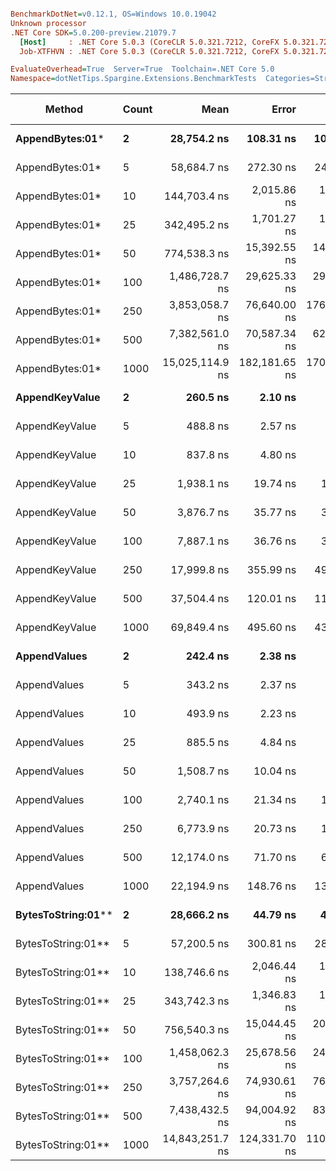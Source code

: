``` ini

BenchmarkDotNet=v0.12.1, OS=Windows 10.0.19042
Unknown processor
.NET Core SDK=5.0.200-preview.21079.7
  [Host]     : .NET Core 5.0.3 (CoreCLR 5.0.321.7212, CoreFX 5.0.321.7212), X64 RyuJIT
  Job-XTFHVN : .NET Core 5.0.3 (CoreCLR 5.0.321.7212, CoreFX 5.0.321.7212), X64 RyuJIT

EvaluateOverhead=True  Server=True  Toolchain=.NET Core 5.0  
Namespace=dotNetTips.Spargine.Extensions.BenchmarkTests  Categories=StringBuilderExtensions  

```
|             Method | Count |            Mean |         Error |        StdDev |       StdErr |             Min |              Q1 |          Median |              Q3 |             Max |         Op/s | CI99.9% Margin | Iterations | Kurtosis | MValue | Skewness | Rank | LogicalGroup | Baseline | Code Size |    Gen 0 |    Gen 1 |    Gen 2 |  Allocated |
|------------------- |------ |----------------:|--------------:|--------------:|-------------:|----------------:|----------------:|----------------:|----------------:|----------------:|-------------:|---------------:|-----------:|---------:|-------:|---------:|-----:|------------- |--------- |----------:|---------:|---------:|---------:|-----------:|
|    **AppendBytes:01*** |     **2** |     **28,754.2 ns** |     **108.31 ns** |     **101.31 ns** |     **26.16 ns** |     **28,530.4 ns** |     **28,708.9 ns** |     **28,794.1 ns** |     **28,813.9 ns** |     **28,865.9 ns** |    **34,777.49** |     **108.310 ns** |      **15.00** |    **2.593** |  **2.000** |  **-0.9877** |   **16** |            ***** |       **No** |     **658 B** |   **5.0049** |   **0.0305** |        **-** |    **45736 B** |
|    AppendBytes:01* |     5 |     58,684.7 ns |     272.30 ns |     241.39 ns |     64.51 ns |     58,153.5 ns |     58,547.1 ns |     58,737.4 ns |     58,891.8 ns |     58,967.2 ns |    17,040.23 |     272.304 ns |      14.00 |    2.345 |  2.000 |  -0.6890 |   19 |            * |       No |     658 B |  10.0098 |   0.3052 |        - |    90864 B |
|    AppendBytes:01* |    10 |    144,703.4 ns |   2,015.86 ns |   1,683.33 ns |    466.87 ns |    140,123.0 ns |    144,114.6 ns |    145,243.7 ns |    145,425.5 ns |    146,943.9 ns |     6,910.69 |   2,015.859 ns |      13.00 |    4.566 |  2.000 |  -1.3771 |   22 |            * |       No |     658 B |  23.6816 |   1.4648 |        - |   217528 B |
|    AppendBytes:01* |    25 |    342,495.2 ns |   1,701.27 ns |   1,508.13 ns |    403.07 ns |    339,651.8 ns |    341,777.5 ns |    342,511.3 ns |    343,228.3 ns |    345,751.8 ns |     2,919.75 |   1,701.273 ns |      14.00 |    2.765 |  2.000 |   0.2574 |   23 |            * |       No |     658 B |  57.6172 |   8.3008 |        - |   507720 B |
|    AppendBytes:01* |    50 |    774,538.3 ns |  15,392.55 ns |  14,398.20 ns |  3,717.60 ns |    740,352.0 ns |    764,876.9 ns |    775,004.3 ns |    785,978.3 ns |    797,336.0 ns |     1,291.09 |  15,392.549 ns |      15.00 |    2.839 |  2.000 |  -0.5871 |   24 |            * |       No |     658 B | 108.3984 |  23.4375 |   9.7656 |  1035170 B |
|    AppendBytes:01* |   100 |  1,486,728.7 ns |  29,625.33 ns |  29,096.03 ns |  7,274.01 ns |  1,444,737.1 ns |  1,462,640.9 ns |  1,482,981.9 ns |  1,507,488.6 ns |  1,552,730.9 ns |       672.62 |  29,625.329 ns |      16.00 |    2.347 |  2.000 |   0.5258 |   25 |            * |       No |     658 B | 220.7031 |  60.5469 |  19.5313 |  2053223 B |
|    AppendBytes:01* |   250 |  3,853,058.7 ns |  76,640.00 ns | 176,093.14 ns | 22,185.65 ns |  3,571,810.5 ns |  3,745,139.1 ns |  3,835,098.8 ns |  3,970,228.1 ns |  4,290,055.9 ns |       259.53 |  76,639.998 ns |      63.00 |    2.688 |  2.800 |   0.5172 |   26 |            * |       No |     658 B | 531.2500 | 195.3125 |  46.8750 |  5123456 B |
|    AppendBytes:01* |   500 |  7,382,561.0 ns |  70,587.34 ns |  62,573.84 ns | 16,723.56 ns |  7,258,903.9 ns |  7,343,440.0 ns |  7,379,035.2 ns |  7,432,211.9 ns |  7,477,815.6 ns |       135.45 |  70,587.340 ns |      14.00 |    1.954 |  2.000 |  -0.1889 |   27 |            * |       No |     658 B | 429.6875 | 210.9375 |  85.9375 | 10245744 B |
|    AppendBytes:01* |  1000 | 15,025,114.9 ns | 182,181.65 ns | 170,412.83 ns | 44,000.40 ns | 14,788,945.3 ns | 14,915,903.9 ns | 14,990,732.8 ns | 15,147,843.8 ns | 15,412,523.4 ns |        66.56 | 182,181.647 ns |      15.00 |    2.483 |  2.000 |   0.5661 |   28 |            * |       No |     658 B | 531.2500 | 328.1250 | 156.2500 | 20490486 B |
|     **AppendKeyValue** |     **2** |        **260.5 ns** |       **2.10 ns** |       **1.97 ns** |      **0.51 ns** |        **257.1 ns** |        **259.1 ns** |        **260.6 ns** |        **261.6 ns** |        **263.7 ns** | **3,839,445.41** |       **2.103 ns** |      **15.00** |    **1.889** |  **2.000** |  **-0.0911** |    **2** |            ***** |       **No** |     **935 B** |   **0.0787** |        **-** |        **-** |      **712 B** |
|     AppendKeyValue |     5 |        488.8 ns |       2.57 ns |       2.14 ns |      0.59 ns |        483.6 ns |        488.2 ns |        488.9 ns |        490.0 ns |        491.8 ns | 2,046,010.46 |       2.567 ns |      13.00 |    3.275 |  2.000 |  -0.8679 |    4 |            * |       No |     935 B |   0.1354 |        - |        - |     1248 B |
|     AppendKeyValue |    10 |        837.8 ns |       4.80 ns |       4.25 ns |      1.14 ns |        830.3 ns |        834.6 ns |        837.5 ns |        840.5 ns |        844.5 ns | 1,193,652.41 |       4.800 ns |      14.00 |    1.785 |  2.000 |   0.0617 |    5 |            * |       No |     935 B |   0.2413 |        - |        - |     2184 B |
|     AppendKeyValue |    25 |      1,938.1 ns |      19.74 ns |      16.49 ns |      4.57 ns |      1,895.2 ns |      1,934.5 ns |      1,940.3 ns |      1,945.6 ns |      1,966.8 ns |   515,981.02 |      19.745 ns |      13.00 |    4.285 |  2.000 |  -0.9171 |    8 |            * |       No |     935 B |   0.4768 |        - |        - |     4336 B |
|     AppendKeyValue |    50 |      3,876.7 ns |      35.77 ns |      33.46 ns |      8.64 ns |      3,820.0 ns |      3,851.2 ns |      3,869.6 ns |      3,905.9 ns |      3,924.4 ns |   257,951.87 |      35.771 ns |      15.00 |    1.476 |  2.000 |  -0.1287 |   10 |            * |       No |     935 B |   0.9041 |   0.0114 |        - |     8224 B |
|     AppendKeyValue |   100 |      7,887.1 ns |      36.76 ns |      32.58 ns |      8.71 ns |      7,786.5 ns |      7,881.4 ns |      7,890.4 ns |      7,904.2 ns |      7,929.6 ns |   126,789.90 |      36.757 ns |      14.00 |    6.720 |  2.000 |  -1.8841 |   12 |            * |       No |     935 B |   1.7395 |   0.0305 |        - |    15920 B |
|     AppendKeyValue |   250 |     17,999.8 ns |     355.99 ns |     499.04 ns |     96.04 ns |     17,199.8 ns |     17,532.7 ns |     18,219.3 ns |     18,316.4 ns |     18,926.5 ns |    55,556.10 |     355.985 ns |      27.00 |    1.993 |  2.588 |  -0.5602 |   14 |            * |       No |     935 B |   5.6763 |        - |        - |    50816 B |
|     AppendKeyValue |   500 |     37,504.4 ns |     120.01 ns |     112.26 ns |     28.99 ns |     37,312.1 ns |     37,427.0 ns |     37,554.3 ns |     37,567.1 ns |     37,670.6 ns |    26,663.54 |     120.013 ns |      15.00 |    1.829 |  2.000 |  -0.5313 |   17 |            * |       No |     935 B |   9.6436 |   0.9155 |        - |    84576 B |
|     AppendKeyValue |  1000 |     69,849.4 ns |     495.60 ns |     439.33 ns |    117.42 ns |     68,883.2 ns |     69,686.9 ns |     69,902.2 ns |     70,052.8 ns |     70,483.9 ns |    14,316.52 |     495.595 ns |      14.00 |    2.511 |  2.000 |  -0.4562 |   20 |            * |       No |     935 B |  16.9678 |        - |        - |   151936 B |
|       **AppendValues** |     **2** |        **242.4 ns** |       **2.38 ns** |       **2.22 ns** |      **0.57 ns** |        **239.8 ns** |        **240.7 ns** |        **241.6 ns** |        **243.8 ns** |        **247.3 ns** | **4,126,161.33** |       **2.378 ns** |      **15.00** |    **2.304** |  **2.000** |   **0.7814** |    **1** |            ***** |       **No** |     **686 B** |   **0.0658** |        **-** |        **-** |      **600 B** |
|       AppendValues |     5 |        343.2 ns |       2.37 ns |       2.10 ns |      0.56 ns |        339.6 ns |        342.1 ns |        343.2 ns |        344.6 ns |        347.0 ns | 2,913,714.81 |       2.371 ns |      14.00 |    1.917 |  2.000 |   0.0029 |    3 |            * |       No |     686 B |   0.0992 |        - |        - |      904 B |
|       AppendValues |    10 |        493.9 ns |       2.23 ns |       1.98 ns |      0.53 ns |        490.5 ns |        492.4 ns |        494.4 ns |        495.1 ns |        496.9 ns | 2,024,668.30 |       2.231 ns |      14.00 |    1.697 |  2.000 |  -0.2047 |    4 |            * |       No |     686 B |   0.1526 |        - |        - |     1400 B |
|       AppendValues |    25 |        885.5 ns |       4.84 ns |       4.53 ns |      1.17 ns |        874.3 ns |        882.3 ns |        887.4 ns |        888.2 ns |        892.9 ns | 1,129,363.85 |       4.840 ns |      15.00 |    3.102 |  2.000 |  -0.7188 |    6 |            * |       No |     686 B |   0.2785 |   0.0010 |        - |     2496 B |
|       AppendValues |    50 |      1,508.7 ns |      10.04 ns |       9.39 ns |      2.42 ns |      1,491.7 ns |      1,501.9 ns |      1,509.6 ns |      1,514.4 ns |      1,528.9 ns |   662,842.39 |      10.037 ns |      15.00 |    2.473 |  2.000 |   0.1809 |    7 |            * |       No |     686 B |   0.4921 |   0.0019 |        - |     4440 B |
|       AppendValues |   100 |      2,740.1 ns |      21.34 ns |      19.96 ns |      5.15 ns |      2,707.6 ns |      2,726.8 ns |      2,740.5 ns |      2,755.3 ns |      2,780.4 ns |   364,948.70 |      21.337 ns |      15.00 |    2.066 |  2.000 |   0.1445 |    9 |            * |       No |     686 B |   0.9041 |   0.0153 |        - |     8264 B |
|       AppendValues |   250 |      6,773.9 ns |      20.73 ns |      18.37 ns |      4.91 ns |      6,728.7 ns |      6,764.8 ns |      6,777.5 ns |      6,783.7 ns |      6,800.7 ns |   147,624.40 |      20.727 ns |      14.00 |    3.290 |  2.000 |  -0.8416 |   11 |            * |       No |     686 B |   2.8687 |        - |        - |    25792 B |
|       AppendValues |   500 |     12,174.0 ns |      71.70 ns |      63.56 ns |     16.99 ns |     12,069.9 ns |     12,139.0 ns |     12,174.5 ns |     12,202.2 ns |     12,307.0 ns |    82,142.07 |      71.701 ns |      14.00 |    2.324 |  2.000 |   0.2985 |   13 |            * |       No |     686 B |   5.6000 |   0.3815 |        - |    50368 B |
|       AppendValues |  1000 |     22,194.9 ns |     148.76 ns |     139.15 ns |     35.93 ns |     21,978.4 ns |     22,098.6 ns |     22,180.4 ns |     22,261.3 ns |     22,478.5 ns |    45,055.47 |     148.765 ns |      15.00 |    2.161 |  2.000 |   0.4703 |   15 |            * |       No |     686 B |   9.3689 |   1.0681 |        - |    83440 B |
| **BytesToString:01**** |     **2** |     **28,666.2 ns** |      **44.79 ns** |      **41.90 ns** |     **10.82 ns** |     **28,575.1 ns** |     **28,661.1 ns** |     **28,682.6 ns** |     **28,695.9 ns** |     **28,704.7 ns** |    **34,884.34** |      **44.794 ns** |      **15.00** |    **3.149** |  **2.000** |  **-1.2202** |   **16** |            ***** |       **No** |     **404 B** |   **4.0283** |        **-** |        **-** |    **36896 B** |
| BytesToString:01** |     5 |     57,200.5 ns |     300.81 ns |     281.38 ns |     72.65 ns |     56,616.1 ns |     57,036.1 ns |     57,324.1 ns |     57,387.4 ns |     57,470.4 ns |    17,482.36 |     300.810 ns |      15.00 |    2.143 |  2.000 |  -0.8856 |   18 |            * |       No |     404 B |   9.5825 |   0.2441 |        - |    87064 B |
| BytesToString:01** |    10 |    138,746.6 ns |   2,046.44 ns |   1,914.24 ns |    494.26 ns |    134,997.9 ns |    137,527.4 ns |    139,138.8 ns |    139,874.5 ns |    141,946.0 ns |     7,207.39 |   2,046.443 ns |      15.00 |    2.192 |  2.000 |  -0.1761 |   21 |            * |       No |     404 B |  22.4609 |   1.4648 |        - |   210528 B |
| BytesToString:01** |    25 |    343,742.3 ns |   1,346.83 ns |   1,259.83 ns |    325.29 ns |    340,385.7 ns |    343,020.4 ns |    344,023.9 ns |    344,524.0 ns |    345,379.0 ns |     2,909.16 |   1,346.833 ns |      15.00 |    3.813 |  2.000 |  -1.0044 |   23 |            * |       No |     404 B |  56.1523 |   6.8359 |        - |   500720 B |
| BytesToString:01** |    50 |    756,540.3 ns |  15,044.45 ns |  20,593.01 ns |  4,038.62 ns |    724,022.5 ns |    737,947.2 ns |    755,078.5 ns |    771,629.2 ns |    793,808.2 ns |     1,321.81 |  15,044.446 ns |      26.00 |    1.717 |  2.000 |   0.1696 |   24 |            * |       No |     404 B | 108.3984 |  20.5078 |   9.7656 |  1028168 B |
| BytesToString:01** |   100 |  1,458,062.3 ns |  25,678.56 ns |  24,019.74 ns |  6,201.87 ns |  1,420,013.1 ns |  1,438,781.0 ns |  1,454,630.9 ns |  1,469,019.6 ns |  1,505,238.7 ns |       685.84 |  25,678.561 ns |      15.00 |    2.026 |  2.000 |   0.3536 |   25 |            * |       No |     404 B | 218.7500 |  62.5000 |  19.5313 |  2062301 B |
| BytesToString:01** |   250 |  3,757,264.6 ns |  74,930.61 ns |  76,948.22 ns | 18,662.69 ns |  3,650,049.2 ns |  3,683,561.7 ns |  3,756,585.9 ns |  3,802,550.8 ns |  3,916,009.0 ns |       266.15 |  74,930.612 ns |      17.00 |    2.071 |  2.000 |   0.3633 |   26 |            * |       No |     404 B | 523.4375 | 203.1250 |  46.8750 |  5132522 B |
| BytesToString:01** |   500 |  7,438,432.5 ns |  94,004.92 ns |  83,332.91 ns | 22,271.66 ns |  7,297,724.2 ns |  7,379,724.0 ns |  7,446,166.8 ns |  7,477,687.3 ns |  7,568,625.0 ns |       134.44 |  94,004.915 ns |      14.00 |    1.803 |  2.000 |  -0.1064 |   27 |            * |       No |     404 B | 398.4375 | 210.9375 |  78.1250 | 10254885 B |
| BytesToString:01** |  1000 | 14,843,251.7 ns | 124,331.70 ns | 110,216.81 ns | 29,456.68 ns | 14,692,820.3 ns | 14,752,786.3 ns | 14,824,174.2 ns | 14,936,042.2 ns | 15,009,390.6 ns |        67.37 | 124,331.699 ns |      14.00 |    1.427 |  2.000 |   0.2289 |   28 |            * |       No |     404 B | 453.1250 | 281.2500 | 140.6250 | 20499624 B |
